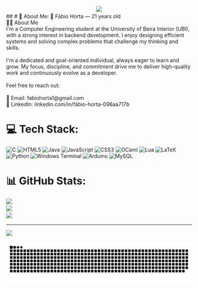 <div align="center">
  <img height="150" src="https://noic.com.br/wp-content/uploads/2021/07/scene1.gif"  />
</div>
##
# 💫 About Me:
👤 Fábio Horta — 21 years old<br>👨‍💻 About Me<br>I'm a Computer Engineering student at the University of Beira Interior (UBI), with a strong interest in backend development. I enjoy designing efficient systems and solving complex problems that challenge my thinking and skills.<br><br>I'm a dedicated and goal-oriented individual, always eager to learn and grow. My focus, discipline, and commitment drive me to deliver high-quality work and continuously evolve as a developer.<br><br>Feel free to reach out:<br><br>📧 Email: fabiohorta1@gmail.com<br>💼 LinkedIn: linkedin.com/in/fábio-horta-096aa717b


# 💻 Tech Stack:
![C](https://img.shields.io/badge/c-%2300599C.svg?style=for-the-badge&logo=c&logoColor=white) ![HTML5](https://img.shields.io/badge/html5-%23E34F26.svg?style=for-the-badge&logo=html5&logoColor=white) ![Java](https://img.shields.io/badge/java-%23ED8B00.svg?style=for-the-badge&logo=openjdk&logoColor=white) ![JavaScript](https://img.shields.io/badge/javascript-%23323330.svg?style=for-the-badge&logo=javascript&logoColor=%23F7DF1E) ![CSS3](https://img.shields.io/badge/css3-%231572B6.svg?style=for-the-badge&logo=css3&logoColor=white) ![OCaml](https://img.shields.io/badge/OCaml-%23E98407.svg?style=for-the-badge&logo=ocaml&logoColor=white) ![Lua](https://img.shields.io/badge/lua-%232C2D72.svg?style=for-the-badge&logo=lua&logoColor=white) ![LaTeX](https://img.shields.io/badge/latex-%23008080.svg?style=for-the-badge&logo=latex&logoColor=white) ![Python](https://img.shields.io/badge/python-3670A0?style=for-the-badge&logo=python&logoColor=ffdd54) ![Windows Terminal](https://img.shields.io/badge/Windows%20Terminal-%234D4D4D.svg?style=for-the-badge&logo=windows-terminal&logoColor=white) ![Arduino](https://img.shields.io/badge/-Arduino-00979D?style=for-the-badge&logo=Arduino&logoColor=white) ![MySQL](https://img.shields.io/badge/mysql-4479A1.svg?style=for-the-badge&logo=mysql&logoColor=white)
# 📊 GitHub Stats:
![](https://github-readme-stats.vercel.app/api?username=FabioHorta&theme=dark&hide_border=false&include_all_commits=false&count_private=true)<br/>
![](https://nirzak-streak-stats.vercel.app/?user=FabioHorta&theme=dark&hide_border=false)<br/>
![](https://github-readme-stats.vercel.app/api/top-langs/?username=FabioHorta&theme=dark&hide_border=false&include_all_commits=false&count_private=true&layout=compact)

---
[![](https://visitcount.itsvg.in/api?id=FabioHorta&icon=8&color=7)](https://visitcount.itsvg.in)


<img src="https://raw.githubusercontent.com/Platane/snk/output/github-contribution-grid-snake.svg" alt="Snake animation" />

###
